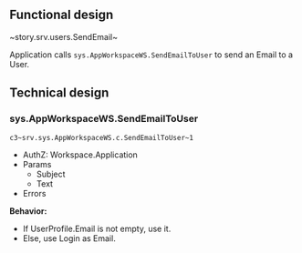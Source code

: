 ## Functional design

~story.srv.users.SendEmail~

Application calls `sys.AppWorkspaceWS.SendEmailToUser` to send an Email to a User.

## Technical design

### sys.AppWorkspaceWS.SendEmailToUser

`c3~srv.sys.AppWorkspaceWS.c.SendEmailToUser~1`

- AuthZ: Workspace.Application
- Params
  - Subject
  - Text
- Errors

**Behavior:**

- If UserProfile.Email is not empty, use it.
- Else, use Login as Email.